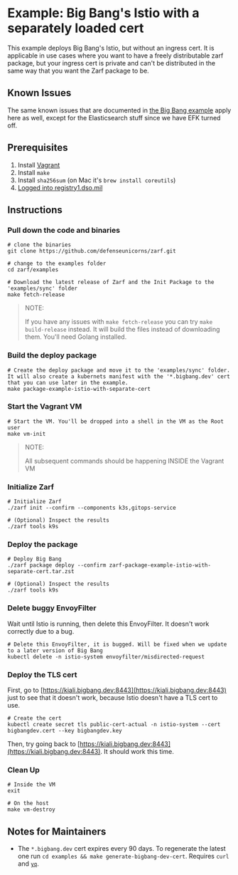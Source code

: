 # Example: Big Bang's Istio with a separately loaded cert

This example deploys Big Bang's Istio, but without an ingress cert. It is applicable in use cases where you want to have a freely distributable zarf package, but your ingress cert is private and can't be distributed in the same way that you want the Zarf package to be.

## Known Issues

The same known issues that are documented in [the Big Bang example](../big-bang/README.md#known-issues) apply here as well, except for the Elasticsearch stuff since we have EFK turned off.

## Prerequisites

1. Install [Vagrant](https://www.vagrantup.com/)
1. Install `make`
1. Install `sha256sum` (on Mac it's `brew install coreutils`)
1. [Logged into registry1.dso.mil](https://github.com/defenseunicorns/zarf/blob/master/docs/ironbank.md#2-configure-zarf-the-use-em)

## Instructions

### Pull down the code and binaries

```shell
# clone the binaries
git clone https://github.com/defenseunicorns/zarf.git

# change to the examples folder
cd zarf/examples

# Download the latest release of Zarf and the Init Package to the 'examples/sync' folder
make fetch-release
```

> NOTE:
>
> If you have any issues with `make fetch-release` you can try `make build-release` instead. It will build the files instead of downloading them. You'll need Golang installed.

### Build the deploy package

```shell
# Create the deploy package and move it to the 'examples/sync' folder. It will also create a kubernets manifest with the '*.bigbang.dev' cert that you can use later in the example.
make package-example-istio-with-separate-cert
```

### Start the Vagrant VM

```shell
# Start the VM. You'll be dropped into a shell in the VM as the Root user
make vm-init
```

> NOTE:
>
> All subsequent commands should be happening INSIDE the Vagrant VM

### Initialize Zarf

```shell
# Initialize Zarf
./zarf init --confirm --components k3s,gitops-service

# (Optional) Inspect the results
./zarf tools k9s
```

### Deploy the package

```shell
# Deploy Big Bang
./zarf package deploy --confirm zarf-package-example-istio-with-separate-cert.tar.zst

# (Optional) Inspect the results
./zarf tools k9s
```

### Delete buggy EnvoyFilter

Wait until Istio is running, then delete this EnvoyFilter. It doesn't work correctly due to a bug.

```shell
# Delete this EnvoyFilter, it is bugged. Will be fixed when we update to a later version of Big Bang
kubectl delete -n istio-system envoyfilter/misdirected-request
```

### Deploy the TLS cert

First, go to [https://kiali.bigbang.dev:8443](https://kiali.bigbang.dev:8443) just to see that it doesn't work, because Istio doesn't have a TLS cert to use.

```shell
# Create the cert
kubectl create secret tls public-cert-actual -n istio-system --cert bigbangdev.cert --key bigbangdev.key
```

Then, try going back to [https://kiali.bigbang.dev:8443](https://kiali.bigbang.dev:8443). It should work this time.

### Clean Up

```shell
# Inside the VM
exit

# On the host
make vm-destroy
```

## Notes for Maintainers

- The `*.bigbang.dev` cert expires every 90 days. To regenerate the latest one run `cd examples && make generate-bigbang-dev-cert`. Requires `curl` and [`yq`](https://github.com/mikefarah/yq/).
